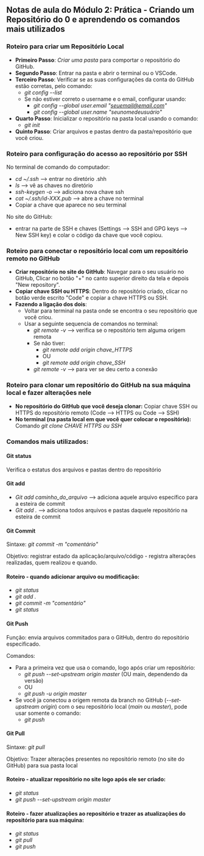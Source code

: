 ## Notas de aula do Módulo 2: Prática - Criando um Repositório do 0 e aprendendo os comandos mais utilizados

### Roteiro para criar um Repositório Local

- **Primeiro Passo**: *Criar uma pasta* para comportar o repositório do GitHub.
- **Segundo Passo**: Entrar na pasta e abrir o terminal ou o VSCode.
- **Terceiro Passo**: Verificar se as suas configurações da conta do GitHub estão corretas, pelo comando:
    - *git config --list*
    - Se não estiver correto o username e o email, configurar usando:
        - *git config --global user.email "seuemail@email.com"*
        - *git config --global user.name "seunomedeusuário"*
- **Quarto Passo**: Inicializar o repositório na pasta local usando o comando:
    - *git init*
- **Quinto Passo**: Criar arquivos e pastas dentro da pasta/repositório que você criou.

### Roteiro para configuração do acesso ao repositório por SSH

No terminal de comando do computador:
- *cd ~/.ssh* --> entrar no diretório .shh
- *ls* --> vê as chaves no diretório
- *ssh-keygen -o* --> adiciona nova chave ssh
- *cat ~/.ssh/id-XXX.pub* --> abre a chave no terminal
- Copiar a chave que aparece no seu terminal

No site do GitHub:
- entrar na parte de SSH e chaves (Settings --> SSH and GPG keys --> New SSH key) e colar o código da chave que você copiou.

### Roteiro para conectar o repositório local com um repositório remoto no GitHub

- **Criar repositório no site do GitHub**: Navegar para o seu usuário no GitHub, Clicar no botão "+" no canto superior direito da tela e depois "New repository".
- **Copiar chave SSH ou HTTPS**: Dentro do repositório criado, clicar no botão verde escrito "Code" e copiar a chave HTTPS ou SSH.
- **Fazendo a ligação dos dois**: 
    - Voltar para terminal na pasta onde se encontra o seu repositório que você criou.
    - Usar a seguinte sequencia de comandos no terminal:
        - *git remote -v* --> verifica se o repositório tem alguma origem remota
        - Se não tiver:
            - *git remote add origin chave_HTTPS*
            - OU
            - *git remote add origin chave_SSH*
        - *git remote -v* --> para ver se deu certo a conexão

### Roteiro para clonar um repositório do GitHub na sua máquina local e fazer alterações nele

- **No repositório do GitHub que você deseja clonar:** Copiar chave SSH ou HTTPS do repositório remoto (Code --> HTTPS ou Code --> SSH)
- **No terminal (na pasta local em que você quer colocar o repositório):** Comando *git clone CHAVE HTTPS ou SSH*

### Comandos mais utilizados:

#### Git status
Verifica o estatus dos arquivos e pastas dentro do repositório

#### Git add
- *Git add caminho_do_arquivo* --> adiciona aquele arquivo específico para a esteira de commit
- *Git add .* --> adiciona todos arquivos e pastas daquele repositório na esteira de commit

#### Git Commit
Sintaxe: *git commit -m "comentário"*

Objetivo: registrar estado da aplicação/arquivo/código - registra alterações realizadas, quem realizou e quando.

#### Roteiro - quando adicionar arquivo ou modificação: 
- *git status* 
- *git add .*
- *git commit -m "comentário"*
- *git status*

#### Git Push
Função: envia arquivos commitados para o GitHub, dentro do repositório especificado.

Comandos: 
- Para a primeira vez que usa o comando, logo após criar um repositório:
    - *git push --set-upstream origin master* (OU main, dependendo da versão)
    - OU
    - *git push -u origin master*
- Se você ja conectou a origem remota da branch no GitHub (*--set-upstream origin*) com o seu repositório local (*main* ou *master*), pode usar somente o comando:
    - *git push*

#### Git Pull

Sintaxe: *git pull*

Objetivo: Trazer alterações presentes no repositório remoto (no site do GitHub) para sua pasta local

#### Roteiro - atualizar repositório no site logo após ele ser criado: 
- *git status* 
- *git push --set-upstream origin master*

#### Roteiro - fazer atualizações ao repositório e trazer as atualizações do repositório para sua máquina: 
- *git status* 
- *git pull*
- *git push*



